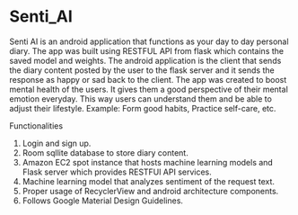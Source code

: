 # Senti_AI
Senti AI is an android application that functions as your day to day personal diary. The app was built using RESTFUL API from flask which contains the saved model and weights. The android application is the client that sends the diary content posted by the user to the flask server and it sends the response as happy or sad back to the client. The app was created to boost mental health of the users. It gives them a good perspective of their mental emotion everyday. This way users can understand them and be able to adjust their lifestyle. Example: Form good habits, Practice self-care, etc.

Functionalities
1. Login and sign up.
2. Room sqllite database to store diary content.
3. Amazon EC2 spot instance that hosts machine learning models and Flask server which provides RESTFUl API services.
4. Machine learning model that analyzes sentiment of the request text.
5. Proper usage of RecyclerView and android architecture components.
6. Follows Google Material Design Guidelines.
